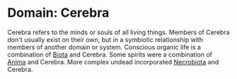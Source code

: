 # Domain: Cerebra

Cerebra refers to the minds or souls of all living things. Members of Cerebra don't usually exist on their own, but in a symbiotic relationship with members of another domain or system. Conscious organic life is a combination of [Biota](../../biota/introduction.md) and Cerebra. Some spirits were a combination of [Anima](../anima/introduction.md) and Cerebra. More complex undead incorporated [Necrobiota](../../necrobiota/introduction.md) and Cerebra.